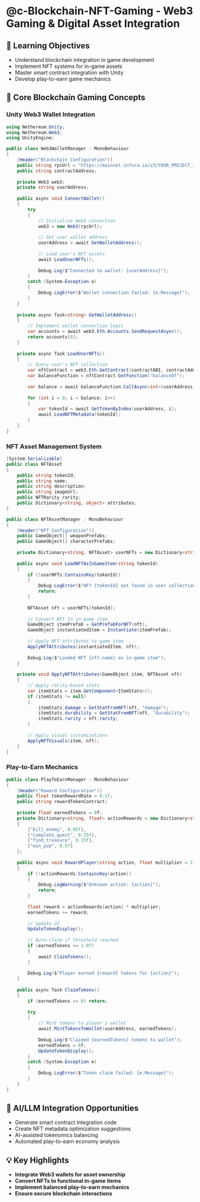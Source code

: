 # @c-Blockchain-NFT-Gaming - Web3 Gaming & Digital Asset Integration

## 🎯 Learning Objectives
- Understand blockchain integration in game development
- Implement NFT systems for in-game assets
- Master smart contract integration with Unity
- Develop play-to-earn game mechanics

## 🔧 Core Blockchain Gaming Concepts

### Unity Web3 Wallet Integration
```csharp
using Nethereum.Unity;
using Nethereum.Web3;
using UnityEngine;

public class Web3WalletManager : MonoBehaviour
{
    [Header("Blockchain Configuration")]
    public string rpcUrl = "https://mainnet.infura.io/v3/YOUR_PROJECT_ID";
    public string contractAddress;
    
    private Web3 web3;
    private string userAddress;
    
    public async void ConnectWallet()
    {
        try
        {
            // Initialize Web3 connection
            web3 = new Web3(rpcUrl);
            
            // Get user wallet address
            userAddress = await GetWalletAddress();
            
            // Load user's NFT assets
            await LoadUserNFTs();
            
            Debug.Log($"Connected to wallet: {userAddress}");
        }
        catch (System.Exception e)
        {
            Debug.LogError($"Wallet connection failed: {e.Message}");
        }
    }
    
    private async Task<string> GetWalletAddress()
    {
        // Implement wallet connection logic
        var accounts = await web3.Eth.Accounts.SendRequestAsync();
        return accounts[0];
    }
    
    private async Task LoadUserNFTs()
    {
        // Query user's NFT collection
        var nftContract = web3.Eth.GetContract(contractABI, contractAddress);
        var balanceFunction = nftContract.GetFunction("balanceOf");
        
        var balance = await balanceFunction.CallAsync<int>(userAddress);
        
        for (int i = 0; i < balance; i++)
        {
            var tokenId = await GetTokenByIndex(userAddress, i);
            await LoadNFTMetadata(tokenId);
        }
    }
}
```

### NFT Asset Management System
```csharp
[System.Serializable]
public class NFTAsset
{
    public string tokenId;
    public string name;
    public string description;
    public string imageUrl;
    public NFTRarity rarity;
    public Dictionary<string, object> attributes;
}

public class NFTAssetManager : MonoBehaviour
{
    [Header("NFT Configuration")]
    public GameObject[] weaponPrefabs;
    public GameObject[] characterPrefabs;
    
    private Dictionary<string, NFTAsset> userNFTs = new Dictionary<string, NFTAsset>();
    
    public async void LoadNFTAsInGameItem(string tokenId)
    {
        if (!userNFTs.ContainsKey(tokenId))
        {
            Debug.LogError($"NFT {tokenId} not found in user collection");
            return;
        }
        
        NFTAsset nft = userNFTs[tokenId];
        
        // Convert NFT to in-game item
        GameObject itemPrefab = GetPrefabForNFT(nft);
        GameObject instantiatedItem = Instantiate(itemPrefab);
        
        // Apply NFT attributes to game item
        ApplyNFTAttributes(instantiatedItem, nft);
        
        Debug.Log($"Loaded NFT {nft.name} as in-game item");
    }
    
    private void ApplyNFTAttributes(GameObject item, NFTAsset nft)
    {
        // Apply rarity-based stats
        var itemStats = item.GetComponent<ItemStats>();
        if (itemStats != null)
        {
            itemStats.damage = GetStatFromNFT(nft, "damage");
            itemStats.durability = GetStatFromNFT(nft, "durability");
            itemStats.rarity = nft.rarity;
        }
        
        // Apply visual customizations
        ApplyNFTVisuals(item, nft);
    }
}
```

### Play-to-Earn Mechanics
```csharp
public class PlayToEarnManager : MonoBehaviour
{
    [Header("Reward Configuration")]
    public float tokenRewardRate = 0.1f;
    public string rewardTokenContract;
    
    private float earnedTokens = 0f;
    private Dictionary<string, float> actionRewards = new Dictionary<string, float>
    {
        {"kill_enemy", 0.05f},
        {"complete_quest", 0.25f},
        {"find_treasure", 0.15f},
        {"win_pvp", 0.5f}
    };
    
    public async void RewardPlayer(string action, float multiplier = 1f)
    {
        if (!actionRewards.ContainsKey(action))
        {
            Debug.LogWarning($"Unknown action: {action}");
            return;
        }
        
        float reward = actionRewards[action] * multiplier;
        earnedTokens += reward;
        
        // Update UI
        UpdateTokenDisplay();
        
        // Auto-claim if threshold reached
        if (earnedTokens >= 1.0f)
        {
            await ClaimTokens();
        }
        
        Debug.Log($"Player earned {reward} tokens for {action}");
    }
    
    public async Task ClaimTokens()
    {
        if (earnedTokens <= 0) return;
        
        try
        {
            // Mint tokens to player's wallet
            await MintTokensToWallet(userAddress, earnedTokens);
            
            Debug.Log($"Claimed {earnedTokens} tokens to wallet");
            earnedTokens = 0f;
            UpdateTokenDisplay();
        }
        catch (System.Exception e)
        {
            Debug.LogError($"Token claim failed: {e.Message}");
        }
    }
}
```

## 🚀 AI/LLM Integration Opportunities
- Generate smart contract integration code
- Create NFT metadata optimization suggestions
- AI-assisted tokenomics balancing
- Automated play-to-earn economy analysis

## 💡 Key Highlights
- **Integrate Web3 wallets for asset ownership**
- **Convert NFTs to functional in-game items**
- **Implement balanced play-to-earn mechanics**
- **Ensure secure blockchain interactions**